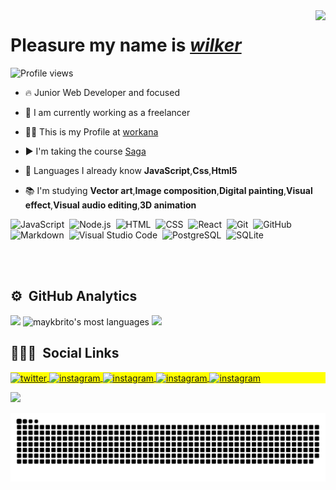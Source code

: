  <img align="right" height="300em" src="https://uploads.spiritfanfiction.com/historias/capitulos/201808/a-biblioteca-do-amor-14120768-290820180126.gif"/>
  </div>
 <h1 align="left">Pleasure my name is <a href="https://www.workana.com/freelancer/bae8fa5d192be3ecd7608c10d05ab276"><i>wilker</i></a></h1>

 <p align="left"> <img src="https://komarev.com/ghpvc/?username=ModernoProgramer&color=yellow" alt="Profile views" /> </p>

- 🔥 Junior Web Developer and focused

- 🔭 I am currently working as a freelancer

- 👨‍💻 This is my Profile at [workana ](https://www.workana.com/freelancer/bae8fa5d192be3ecd7608c10d05ab276)

- ▶️ I'm taking the course [Saga ](https://www.saga.com.br/cursos?utm_id=google)

- 💬 Languages ​​I already know
**JavaScript**,**Css**,**Html5**

- 📚 I'm studying
**Vector art**,**Image composition**,**Digital painting**,**Visual effect**,**Visual audio editing**,**3D animation**

![JavaScript](https://img.shields.io/badge/-JavaScript-05122A?style=flat&logo=javascript)&nbsp;
![Node.js](https://img.shields.io/badge/-Node.js-05122A?style=flat&logo=node.js)&nbsp;
![HTML](https://img.shields.io/badge/-HTML-05122A?style=flat&logo=HTML5)&nbsp;
![CSS](https://img.shields.io/badge/-CSS-05122A?style=flat&logo=CSS3&logoColor=1572B6)&nbsp;
![React](https://img.shields.io/badge/-React-05122A?style=flat&logo=react)&nbsp;
![Git](https://img.shields.io/badge/-Git-05122A?style=flat&logo=git)&nbsp;
![GitHub](https://img.shields.io/badge/-GitHub-05122A?style=flat&logo=github)&nbsp;
![Markdown](https://img.shields.io/badge/-Markdown-05122A?style=flat&logo=markdown)&nbsp;
![Visual Studio Code](https://img.shields.io/badge/-Visual%20Studio%20Code-05122A?style=flat&logo=visual-studio-code&logoColor=007ACC)&nbsp;
![PostgreSQL](https://img.shields.io/badge/-PostgreSQL-05122A?style=flat&logo=postgresql)&nbsp;
![SQLite](https://img.shields.io/badge/-SQLite-05122A?style=flat&logo=sqlite)&nbsp;
<div> 
<br><br>

## ⚙️ &nbsp;GitHub Analytics

<p align="left">
<img width="530em" src="https://github-readme-stats.vercel.app/api?username=ModernoProgramer&show_icons=true&theme=vision-friendly-dark"/>
<img width="530em" src="https://github-readme-stats.vercel.app/api/top-langs/?username=ModernoProgramer&layout=compact&theme=vision-friendly-dark" alt="maykbrito's most languages"/>
 <img width="530em" src="https://github-readme-stats.vercel.app/api/wakatime?username=d5ccd2bc-361d-4979-807e-892a400520f3&theme=vision-friendly-dark" />
</p>

 
## 👨🏽‍🦲 &nbsp;Social Links

<p align="left" style="background:yellow">
<a href="https://twitter.com/ModernoProgram" target="_blank">
  <img align="center" src="https://img.shields.io/badge/-Wilker-05122A?style=flat&logo=twitter" alt="twitter"/>  
</a>
<a href="instagram.com/wilker_junio200/" target="_blank">
 <img align="center" src="https://img.shields.io/badge/-Wilker-05122A?style=flat&logo=instagram" alt="instagram"/>
</a>
 <a href="" target="_blank">
 <img align="center" src="https://img.shields.io/badge/-Wilker-05122A?style=flat&logo=discord" alt="instagram"/>
</a>
 </a>
 <a href="https://github.com/ModernoProgramer" target="_blank">
 <img align="center" src="https://img.shields.io/badge/-Wilker-05122A?style=flat&logo=github" alt="instagram"/>
</a>
 </a>
 <a href="https://wa.me/5561995809899" target="_blank">
 <img align="center" src="https://img.shields.io/badge/-Wilker-05122A?style=flat&logo=Whatsapp" alt="instagram"/>
</a>
</p>
 <img width="500em" src="https://github-readme-twitter-gazf.vercel.app/api?id=ModernoProgram&layout=wide&show_reply=off&show_retweet=off" />
</div>

  ![Snake animation](https://github.com/ModernoProgramer/ModernoProgramer/blob/output/github-contribution-grid-snake.svg)
